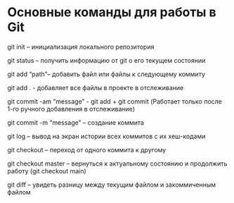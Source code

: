 # **Основные команды для работы в Git** #

git init – инициализация локального репозитория

git status – получить информацию от git о его текущем состоянии

git add “path”– добавить файл или файлы к следующему коммиту

git add . - добавляет все файлы в проекте в отслеживание

git commit -am “message” - git add + git commit (Работает только после 1-го ручного добавления в отслеживание)

git commit -m “message” – создание коммита

git log – вывод на экран истории всех коммитов с их хеш-кодами

git checkout – переход от одного коммита к другому

git checkout master – вернуться к актуальному состоянию и продолжить работу (git checkout main)

git diff – увидеть разницу между текущим файлом и закоммиченным файлом